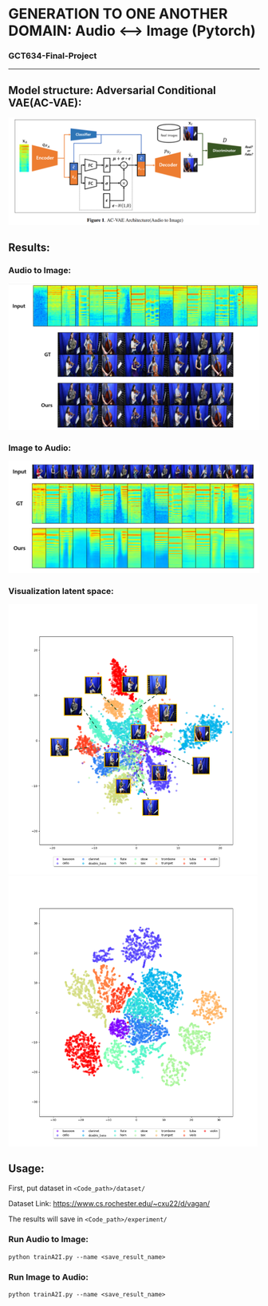 

# GENERATION TO ONE ANOTHER DOMAIN: Audio ⟷ Image (Pytorch)
### GCT634-Final-Project
----------
## Model structure: Adversarial Conditional VAE(AC-VAE):



![model_sturcture](./figs/model_sturcture.png)

## Results:

### Audio to Image:

![A2I_output](./figs/A2I_output.png)



### Image to Audio:

![I2A_output](./figs/I2A_output.png)



### Visualization latent space:

<p float="left">
  <img src="./figs/A2I_visualization.png" width="500" />
  <img src="./figs/I2A_visualization.png" width="500" /> 

</p>



## Usage:

First, put dataset in ```<Code_path>/dataset/```

Dataset Link: https://www.cs.rochester.edu/~cxu22/d/vagan/

The results will save in ```<Code_path>/experiment/```

### Run Audio to Image:

```
python trainA2I.py --name <save_result_name>
```
### Run Image to Audio:

```
python trainA2I.py --name <save_result_name>
```
